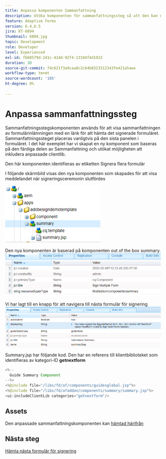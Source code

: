 ```yaml
---
title: Anpassa komponenten Sammanfattning
description: Utöka komponenten för sammanfattningssteg så att den kan navigera till nästa formulär i paketet.
feature: Adaptive Forms
version: 6.4,6.5
jira: KT-6894
thumbnail: 6894.jpg
topic: Development
role: Developer
level: Experienced
exl-id: fb68579d-241c-414d-92f4-13194f4d1923
duration: 38
source-git-commit: f4c621f3a9caa8c2c64b8323312343fe421a5aee
workflow-type: tm+mt
source-wordcount: '185'
ht-degree: 0%

---
```


# Anpassa sammanfattningssteg

Sammanfattningsstegskomponenten används för att visa sammanfattningen av formulärinlämningen med en länk för att hämta det signerade formuläret. Sammanfattningssteget placeras vanligtvis på den sista panelen i formuläret.
I det här exemplet har vi skapat en ny komponent som baseras på den färdiga delen av Sammanfattning och utökat möjligheten att inkludera anpassade clientlib.

Den här komponenten identifieras av etiketten Signera flera formulär

I följande skärmbild visas den nya komponenten som skapades för att visa meddelandet när signeringsceremonin slutfördes

![sammanfattningskomponent](assets/summary.PNG)

Den nya komponenten är baserad på komponenten out of the box summary.
![component-prop](assets/componentprop.PNG)

Vi har lagt till en knapp för att navigera till nästa formulär för signering
![template-code](assets/template-code.PNG)

Summary.jsp har följande kod. Den har en referens till klientbiblioteket som identifieras av kategori-ID **getnextform**

```java
<%--
  Guide Summary Component
--%>
<%@include file="/libs/fd/af/components/guidesglobal.jsp"%>
<%@include file="/libs/fd/afaddon/components/summary/summary.jsp"%>
<ui:includeClientLib categories="getnextform"/>
```

## Assets

Den anpassade sammanfattningskomponenten kan [hämtad härifrån](assets/custom-summary-step.zip)

## Nästa steg

[Hämta nästa formulär för signering](./create-client-lib.md)